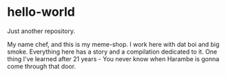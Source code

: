 # hello-world
Just another repository.

My name chef, and this is my meme-shop. I work here with dat boi and big smoke. Everything here has a story and a compilation dedicated to it. One thing I've learned after 21 years - You never know when Harambe is gonna come through that door.
